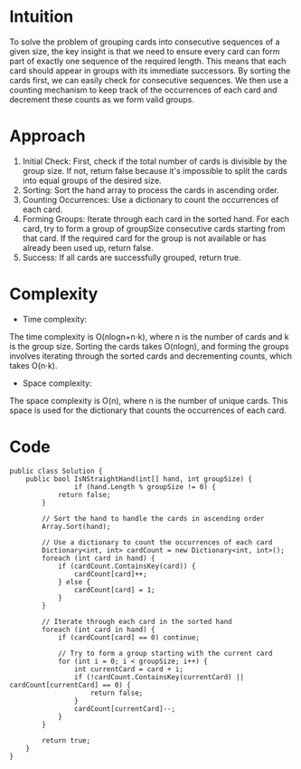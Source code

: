 # Intuition
<!-- Describe your first thoughts on how to solve this problem. -->
To solve the problem of grouping cards into consecutive sequences of a given size, the key insight is that we need to ensure every card can form part of exactly one sequence of the required length. This means that each card should appear in groups with its immediate successors. By sorting the cards first, we can easily check for consecutive sequences. We then use a counting mechanism to keep track of the occurrences of each card and decrement these counts as we form valid groups.

# Approach
<!-- Describe your approach to solving the problem. -->
1. Initial Check: First, check if the total number of cards is divisible by the group size. If not, return false because it's impossible to split the cards into equal groups of the desired size.
2. Sorting: Sort the hand array to process the cards in ascending order.
3. Counting Occurrences: Use a dictionary to count the occurrences of each card.
4. Forming Groups: Iterate through each card in the sorted hand. For each card, try to form a group of groupSize consecutive cards starting from that card. If the required card for the group is not available or has already been used up, return false.
5. Success: If all cards are successfully grouped, return true.
# Complexity
- Time complexity:
<!-- Add your time complexity here, e.g. $$O(n)$$ -->
The time complexity is O(nlogn+n⋅k), where n is the number of cards and k is the group size. Sorting the cards takes O(nlogn), and forming the groups involves iterating through the sorted cards and decrementing counts, which takes O(n⋅k).

- Space complexity:
<!-- Add your space complexity here, e.g. $$O(n)$$ -->
The space complexity is O(n), where n is the number of unique cards. This space is used for the dictionary that counts the occurrences of each card.

# Code
```
public class Solution {
    public bool IsNStraightHand(int[] hand, int groupSize) {
                if (hand.Length % groupSize != 0) {
            return false;
        }

        // Sort the hand to handle the cards in ascending order
        Array.Sort(hand);
        
        // Use a dictionary to count the occurrences of each card
        Dictionary<int, int> cardCount = new Dictionary<int, int>();
        foreach (int card in hand) {
            if (cardCount.ContainsKey(card)) {
                cardCount[card]++;
            } else {
                cardCount[card] = 1;
            }
        }

        // Iterate through each card in the sorted hand
        foreach (int card in hand) {
            if (cardCount[card] == 0) continue;

            // Try to form a group starting with the current card
            for (int i = 0; i < groupSize; i++) {
                int currentCard = card + i;
                if (!cardCount.ContainsKey(currentCard) || cardCount[currentCard] == 0) {
                    return false;
                }
                cardCount[currentCard]--;
            }
        }

        return true;
    }
}
```
